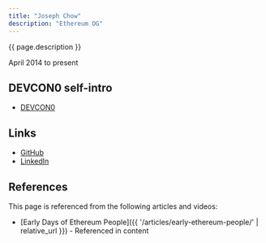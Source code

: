 ```yaml
---
title: "Joseph Chow"
description: "Ethereum OG"
---
```


{{ page.description }}

April 2014 to present

## DEVCON0 self-intro
- [DEVCON0](https://youtu.be/_BvvUlKDqp0?t=20m11s)

## Links
- [GitHub](https://github.com/ethers)
- [LinkedIn](https://www.linkedin.com/in/josephmchow/)

## References

This page is referenced from the following articles and videos:

- [Early Days of Ethereum People]({{ '/articles/early-ethereum-people/' | relative_url }}) - Referenced in content
